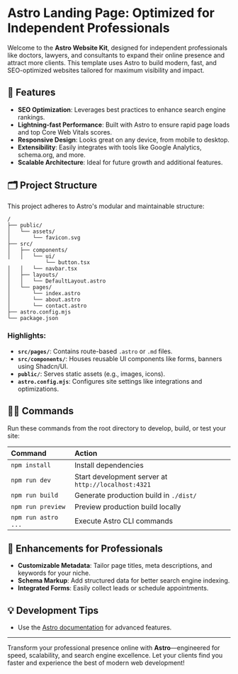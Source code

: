 # **Astro Landing Page: Optimized for Independent Professionals**

Welcome to the **Astro Website Kit**, designed for independent professionals like doctors, lawyers, and consultants to expand their online presence and attract more clients. This template uses Astro to build modern, fast, and SEO-optimized websites tailored for maximum visibility and impact.

## 🚀 **Features**

- **SEO Optimization**: Leverages best practices to enhance search engine rankings.
- **Lightning-fast Performance**: Built with Astro to ensure rapid page loads and top Core Web Vitals scores.
- **Responsive Design**: Looks great on any device, from mobile to desktop.
- **Extensibility**: Easily integrates with tools like Google Analytics, schema.org, and more.
- **Scalable Architecture**: Ideal for future growth and additional features.

## 🗂️ **Project Structure**

This project adheres to Astro's modular and maintainable structure:

```text
/
├── public/
│   └── assets/
│       └── favicon.svg
├── src/
│   ├── components/
│   │   └── ui/
            └── button.tsx
│   │   └── navbar.tsx
│   ├── layouts/
│   │   └── DefaultLayout.astro
│   └── pages/
│       └── index.astro
│       └── about.astro
│       └── contact.astro
├── astro.config.mjs
└── package.json
```

### Highlights:

- **`src/pages/`**: Contains route-based `.astro` or `.md` files.
- **`src/components/`**: Houses reusable UI components like forms, banners using Shadcn/UI.
- **`public/`**: Serves static assets (e.g., images, icons).
- **`astro.config.mjs`**: Configures site settings like integrations and optimizations.

## 🧑‍💻 **Commands**

Run these commands from the root directory to develop, build, or test your site:

| Command             | Action                                              |
| :------------------ | :-------------------------------------------------- |
| `npm install`       | Install dependencies                                |
| `npm run dev`       | Start development server at `http://localhost:4321` |
| `npm run build`     | Generate production build in `./dist/`              |
| `npm run preview`   | Preview production build locally                    |
| `npm run astro ...` | Execute Astro CLI commands                          |

## 🌟 **Enhancements for Professionals**

- **Customizable Metadata**: Tailor page titles, meta descriptions, and keywords for your niche.
- **Schema Markup**: Add structured data for better search engine indexing.
- **Integrated Forms**: Easily collect leads or schedule appointments.

## 💡 **Development Tips**

- Use the [Astro documentation](https://docs.astro.build) for advanced features.

---

Transform your professional presence online with **Astro**—engineered for speed, scalability, and search engine excellence. Let your clients find you faster and experience the best of modern web development!

